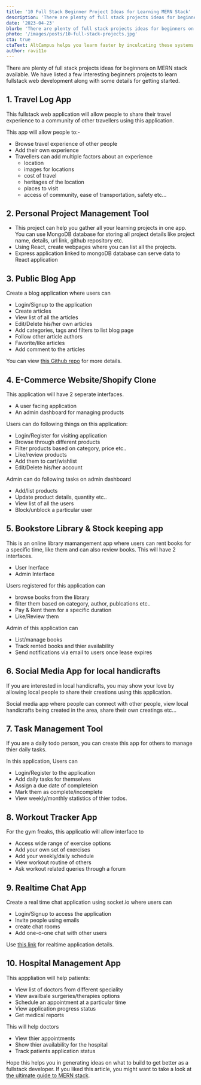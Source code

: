```yaml
---
title: '10 Full Stack Beginner Project Ideas for Learning MERN Stack'
description: 'There are plenty of full stack projects ideas for beginners on MERN stack available. We have listed a few interesting beginners projects to learn fullstack web development along with some details for getting started.'
date: '2023-04-23'
blurb: 'There are plenty of full stack projects ideas for beginners on MERN stack available. We have listed a few interesting beginners projects to learn fullstack web development along with some details for getting started.'
photo: '/images/posts/10-full-stack-projects.jpg'
cta: true
ctaText: AltCampus helps you learn faster by inculcating these systems as part of the learning model. 🙌
author: ravi11o
---
```


There are plenty of full stack projects ideas for beginners on MERN stack available. We have listed a few interesting beginners projects to learn fullstack web development along with some details for getting started.

## 1. Travel Log App

This fullstack web application will allow people to share their travel experience to a community of other travellers using this application.

This app will allow people to:-

- Browse travel experience of other people
- Add their own experience
- Travellers can add multiple factors about an experience
  - location
  - images for locations
  - cost of travel
  - heritages of the location
  - places to visit
  - access of community, ease of transportation, safety etc...

## 2. Personal Project Management Tool

- This project can help you gather all your learning projects in one app. You can use MongoDB database for storing all project details like project name, details, url link, github repository etc.
- Using React, create webpages where you can list all the projects.
- Express application linked to mongoDB database can serve data to React application

## 3. Public Blog App

Create a blog application where users can

- Login/Signup to the application
- Create articles
- View list of all the articles
- Edit/Delete his/her own articles
- Add categories, tags and filters to list blog page
- Follow other article authors
- Favorite/like articles
- Add comment to the articles

You can view [this Github repo](https://github.com/gothinkster/realworld) for more details.

## 4. E-Commerce Website/Shopify Clone

This application will have 2 seperate interfaces.

- A user facing application
- An admin dashboard for managing products

Users can do following things on this application:

- Login/Register for visiting application
- Browse through different products
- Filter products based on category, price etc..
- Like/review products
- Add them to cart/wishlist
- Edit/Delete his/her account

Admin can do following tasks on admin dashboard

- Add/list products
- Update product details, quantity etc..
- View list of all the users
- Block/unblock a particular user

## 5. Bookstore Library & Stock keeping app

This is an online library mamangement app where users can rent books for a specific time, like them and can also review books. This will have 2 interfaces.

- User Inerface
- Admin Interface

Users registered for this application can

- browse books from the library
- filter them based on category, author, publcations etc..
- Pay & Rent them for a specific duration
- Like/Review them

Admin of this application can

- List/manage books
- Track rented books and thier availability
- Send notifications via email to users once lease expires

## 6. Social Media App for local handicrafts

If you are interested in local handicrafts, you may show your love by allowing local people to share their creations using this application.

Social media app where people can connect with other people, view local handicrafts being created in the area, share their own creatings etc...

## 7. Task Management Tool

If you are a daily todo person, you can create this app for others to manage thier daily tasks.

In this application, Users can

- Login/Register to the application
- Add daily tasks for themselves
- Assign a due date of completeion
- Mark them as complete/incomplete
- View weekly/monthly statistics of thier todos.

## 8. Workout Tracker App

For the gym freaks, this applicatio will allow interface to

- Access wide range of exercise options
- Add your own set of exercises
- Add your weekly/daily schedule
- View workout routine of others
- Ask workout related queries through a forum

## 9. Realtime Chat App

Create a real time chat application using socket.io where users can

- Login/Signup to access the application
- Invite people using emails
- create chat rooms
- Add one-o-one chat with other users

Use [this link](https://socket.io/) for realtime application details.

## 10. Hospital Management App

This apppliation will help patients:

- View list of doctors from different speciality
- View availbale surgeries/therapies options
- Schedule an appointment at a particular time
- View application progress status
- Get medical reports

This will help doctors

- View thier appointments
- Show thier availability for the hospital
- Track patients application status

Hope this helps you in generating ideas on what to build to get better as a fullstack developer. If you liked this article, you might want to take a look at [the ultimate guide to MERN stack](https://altcampus.school/community/guides/the-ultimate-guide-to-MERN-stack).

